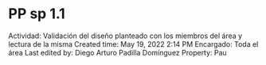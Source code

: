 # PP sp 1.1

Actividad: Validación del diseño planteado con los miembros del área y lectura de la misma
Created time: May 19, 2022 2:14 PM
Encargado: Toda el área
Last edited by: Diego Arturo Padilla Domínguez
Property: Pau
